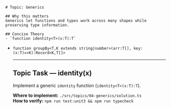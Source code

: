     # Topic: Generics

    ## Why this matters
    Generics let functions and types work across many shapes while preserving type information.

    ## Concise Theory
    - `function identity<T>(x:T):T`
- `function groupBy<T,K extends string|number>(arr:T[], key:(x:T)=>K):Record<K,T[]>`

    ---

    ## Topic Task — **identity<T>(x)**
    Implement a generic `identity` function (`identity<T>(x:T):T`).

    **Where to implement:** `./src/topics/04-generics/solution.ts`  
    **How to verify:** `npm run test:unit3 && npm run typecheck`
